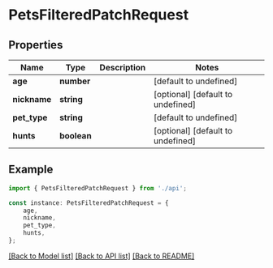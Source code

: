 # PetsFilteredPatchRequest


## Properties

Name | Type | Description | Notes
------------ | ------------- | ------------- | -------------
**age** | **number** |  | [default to undefined]
**nickname** | **string** |  | [optional] [default to undefined]
**pet_type** | **string** |  | [default to undefined]
**hunts** | **boolean** |  | [optional] [default to undefined]

## Example

```typescript
import { PetsFilteredPatchRequest } from './api';

const instance: PetsFilteredPatchRequest = {
    age,
    nickname,
    pet_type,
    hunts,
};
```

[[Back to Model list]](../README.md#documentation-for-models) [[Back to API list]](../README.md#documentation-for-api-endpoints) [[Back to README]](../README.md)
